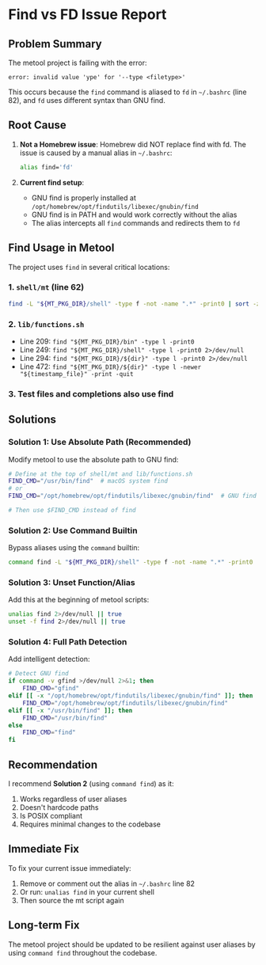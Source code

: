 # Find vs FD Issue Report

## Problem Summary

The metool project is failing with the error:
```
error: invalid value 'ype' for '--type <filetype>'
```

This occurs because the `find` command is aliased to `fd` in `~/.bashrc` (line 82), and `fd` uses different syntax than GNU find.

## Root Cause

1. **Not a Homebrew issue**: Homebrew did NOT replace find with fd. The issue is caused by a manual alias in `~/.bashrc`:
   ```bash
   alias find='fd'
   ```

2. **Current find setup**:
   - GNU find is properly installed at `/opt/homebrew/opt/findutils/libexec/gnubin/find`
   - GNU find is in PATH and would work correctly without the alias
   - The alias intercepts all `find` commands and redirects them to `fd`

## Find Usage in Metool

The project uses `find` in several critical locations:

### 1. `shell/mt` (line 62)
```bash
find -L "${MT_PKG_DIR}/shell" -type f -not -name ".*" -print0 | sort -z
```

### 2. `lib/functions.sh`
- Line 209: `find "${MT_PKG_DIR}/bin" -type l -print0`
- Line 249: `find "${MT_PKG_DIR}/shell" -type l -print0 2>/dev/null`
- Line 294: `find "${MT_PKG_DIR}/${dir}" -type l -print0 2>/dev/null`
- Line 472: `find "${MT_PKG_DIR}/${dir}" -type l -newer "${timestamp_file}" -print -quit`

### 3. Test files and completions also use find

## Solutions

### Solution 1: Use Absolute Path (Recommended)
Modify metool to use the absolute path to GNU find:

```bash
# Define at the top of shell/mt and lib/functions.sh
FIND_CMD="/usr/bin/find"  # macOS system find
# or
FIND_CMD="/opt/homebrew/opt/findutils/libexec/gnubin/find"  # GNU find

# Then use $FIND_CMD instead of find
```

### Solution 2: Use Command Builtin
Bypass aliases using the `command` builtin:

```bash
command find -L "${MT_PKG_DIR}/shell" -type f -not -name ".*" -print0
```

### Solution 3: Unset Function/Alias
Add this at the beginning of metool scripts:

```bash
unalias find 2>/dev/null || true
unset -f find 2>/dev/null || true
```

### Solution 4: Full Path Detection
Add intelligent detection:

```bash
# Detect GNU find
if command -v gfind >/dev/null 2>&1; then
    FIND_CMD="gfind"
elif [[ -x "/opt/homebrew/opt/findutils/libexec/gnubin/find" ]]; then
    FIND_CMD="/opt/homebrew/opt/findutils/libexec/gnubin/find"
elif [[ -x "/usr/bin/find" ]]; then
    FIND_CMD="/usr/bin/find"
else
    FIND_CMD="find"
fi
```

## Recommendation

I recommend **Solution 2** (using `command find`) as it:
1. Works regardless of user aliases
2. Doesn't hardcode paths
3. Is POSIX compliant
4. Requires minimal changes to the codebase

## Immediate Fix

To fix your current issue immediately:
1. Remove or comment out the alias in `~/.bashrc` line 82
2. Or run: `unalias find` in your current shell
3. Then source the mt script again

## Long-term Fix

The metool project should be updated to be resilient against user aliases by using `command find` throughout the codebase.